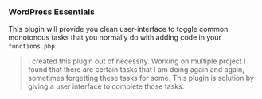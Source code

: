 ### WordPress Essentials
This plugin will provide you clean user-interface to toggle common monotonous tasks that you normally do with adding code in your `functions.php`. 

> I created this plugin out of necessity. Working on multiple project I found that there are certain tasks that I am doing again and again, sometimes forgetting these tasks for some. This plugin is solution by giving a user interface to complete those tasks.
